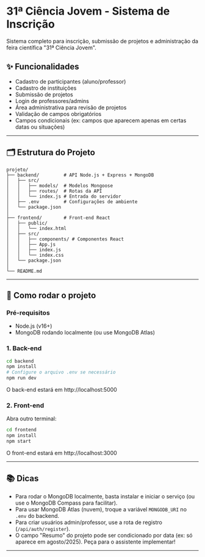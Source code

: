 # 31ª Ciência Jovem - Sistema de Inscrição

Sistema completo para inscrição, submissão de projetos e administração da feira científica "31ª Ciência Jovem".

## ✨ Funcionalidades
- Cadastro de participantes (aluno/professor)
- Cadastro de instituições
- Submissão de projetos
- Login de professores/admins
- Área administrativa para revisão de projetos
- Validação de campos obrigatórios
- Campos condicionais (ex: campos que aparecem apenas em certas datas ou situações)

---

## 🗂️ Estrutura do Projeto
```
projeto/
├── backend/         # API Node.js + Express + MongoDB
│   ├── src/
│   │   ├── models/  # Modelos Mongoose
│   │   ├── routes/  # Rotas da API
│   │   └── index.js # Entrada do servidor
│   ├── .env         # Configurações de ambiente
│   └── package.json
│
├── frontend/        # Front-end React
│   ├── public/
│   │   └── index.html
│   ├── src/
│   │   ├── components/ # Componentes React
│   │   ├── App.js
│   │   ├── index.js
│   │   └── index.css
│   └── package.json
│
└── README.md
```

---

## 🚀 Como rodar o projeto

### Pré-requisitos
- Node.js (v16+)
- MongoDB rodando localmente (ou use MongoDB Atlas)

### 1. Back-end
```bash
cd backend
npm install
# Configure o arquivo .env se necessário
npm run dev
```
O back-end estará em http://localhost:5000

### 2. Front-end
Abra outro terminal:
```bash
cd frontend
npm install
npm start
```
O front-end estará em http://localhost:3000

---

## 📚 Dicas
- Para rodar o MongoDB localmente, basta instalar e iniciar o serviço (ou use o MongoDB Compass para facilitar).
- Para usar MongoDB Atlas (nuvem), troque a variável `MONGODB_URI` no `.env` do backend.
- Para criar usuários admin/professor, use a rota de registro (`/api/auth/register`).
- O campo "Resumo" do projeto pode ser condicionado por data (ex: só aparece em agosto/2025). Peça para o assistente implementar!

---
